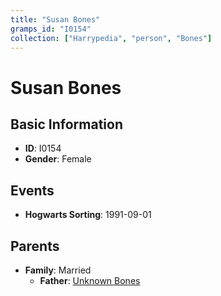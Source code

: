 ```yaml
---
title: "Susan Bones"
gramps_id: "I0154"
collection: ["Harrypedia", "person", "Bones"]
---
```


# Susan Bones

## Basic Information

- **ID**: I0154
- **Gender**: Female

## Events

- **Hogwarts Sorting**: 1991-09-01

## Parents

- **Family**: Married
  - **Father**: [Unknown Bones](//Bones/I0206/)

